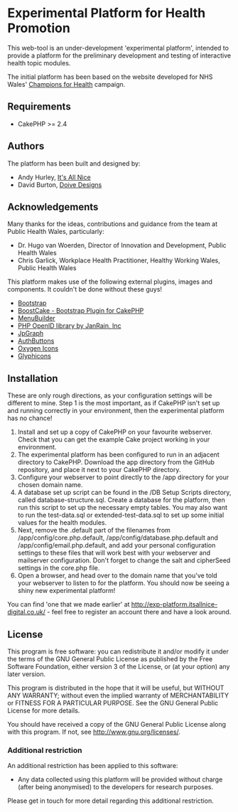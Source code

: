 # Experimental Platform for Health Promotion

This web-tool is an under-development 'experimental platform', intended to provide a platform
for the preliminary development and	testing of interactive health topic modules.

The initial platform has been based on the website developed for NHS Wales'
[Champions for Health](http://www.championsforhealth.wales.nhs.uk) campaign.

## Requirements

* CakePHP >= 2.4

## Authors

The platform has been built and designed by:

* Andy Hurley, [It's All Nice](http://itsallnice.co.uk)
* David Burton, [Doive Designs](http://www.doivedesigns.co.uk)

## Acknowledgements

Many thanks for the ideas, contributions and guidance from the team at Public Health Wales, particularly:

* Dr. Hugo van Woerden, Director of Innovation and Development, Public Health Wales
* Chris Garlick, Workplace Health Practitioner, Healthy Working Wales, Public Health Wales

This platform makes use of the following external plugins, images and components. It couldn't
be done without these guys!

* [Bootstrap](http://getbootstrap.com/)
* [BoostCake - Bootstrap Plugin for CakePHP](http://slywalker.github.io/cakephp-plugin-boost_cake/)
* [MenuBuilder](http://github.com/torifat/cake-menu_builder/)
* [PHP OpenID library by JanRain, Inc](http://janrain.com/openid-enabled/)
* [JpGraph](http://jpgraph.net/)
* [AuthButtons](https://github.com/intridea/authbuttons)
* [Oxygen Icons](http://www.oxygen-icons.org/)
* [Glyphicons](http://glyphicons.com/)

## Installation

These are only rough directions, as your configuration settings will be different to mine. Step 1 is the most important, as if CakePHP isn't set up and running correctly in your environment, then the experimental platform has no chance!

1. Install and set up a copy of CakePHP on your favourite webserver. Check that you can get the example Cake project working in your environment.
2. The experimental platform has been configured to run in an adjacent directory to CakePHP. Download the app directory from the GitHub repository, and place it next to your CakePHP directory.
3. Configure your webserver to point directly to the /app directory for your chosen domain name.
4. A database set up script can be found in the /DB Setup Scripts directory, called database-structure.sql. Create a database for the platform, then run this script to set up the necessary empty tables. You may also want to run the test-data.sql or extended-test-data.sql to set up some initial values for the health modules.
5. Next, remove the .default part of the filenames from /app/config/core.php.default, /app/config/database.php.default and /app/config/email.php.default, and add your personal configuration settings to these files that will work best with your webserver and mailserver configuration. Don't forget to change the salt and cipherSeed settings in the core.php file.
6. Open a browser, and head over to the domain name that you've told your webserver to listen to for the platform. You should now be seeing a shiny new experimental platform!

You can find 'one that we made earlier' at http://exp-platform.itsallnice-digital.co.uk/ - feel free to register an account there and have a look around.

## License

This program is free software: you can redistribute it and/or modify
it under the terms of the GNU General Public License as published by
the Free Software Foundation, either version 3 of the License, or
(at your option) any later version.

This program is distributed in the hope that it will be useful,
but WITHOUT ANY WARRANTY; without even the implied warranty of
MERCHANTABILITY or FITNESS FOR A PARTICULAR PURPOSE.  See the
GNU General Public License for more details.

You should have received a copy of the GNU General Public License
along with this program.  If not, see <http://www.gnu.org/licenses/>.

### Additional restriction

An additional restriction has been applied to this software:

* Any data collected using this platform will be provided without charge (after being anonymised) to the
developers for research purposes.

Please get in touch for more detail regarding this additional restriction.
